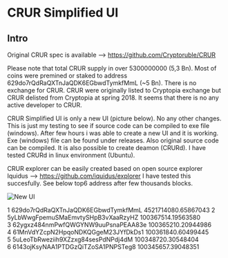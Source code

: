 CRUR Simplified UI
===================

Intro
-----
Original CRUR spec is available --> https://github.com/Cryptoruble/CRUR 

Please note that total CRUR supply in over 5300000000 (5,3 Bn). Most of coins were premined or staked to address 629do7rQdRaQXTnJaQDK6EGbwdTymkfMmL (~5 Bn). There is no exchange for CRUR. CRUR were originally listed to Cryptopia exchange but CRUR delisted from Cryptopia at spring 2018. It seems that there is no any active developer to CRUR. 

CRUR Simplified UI is only a new UI (picture below). No any other changes. This is just my testing to see if source code can be compiled to exe file (windows). After few hours i was able to create a new UI and it is working. Exe (windows) file can be found under releases. Also original source code can be compiled. It is also possible to create deamon (CRURd). I have tested CRURd in linux environment (Ubuntu).

CRUR explorer can be easily created based on open source explorer Iquidus --> https://github.com/iquidus/explorer
I have tested this succesfully. See below top6 address after few thousands blocks.

![New UI](https://github.com/bicypto/CRUR-Simplified-UI/blob/master/new_crur_wallet.PNG)


1	629do7rQdRaQXTnJaQDK6EGbwdTymkfMmL	4521714080.65867043	
2	5yLbWwgFpemuSMaEmvtySHpB3vXaaRzyHZ	100367514.19563580	
3	62ygxz484nmPwfQWGYNW9uuPsnaPEAA83e	100365210.20944986	
4	61MnVdYZcpN2HpqoNDKQGgeM23JYfDkDs1	100361840.60499445	
5	5uLeoTbRweziih9XZzxg84sesPdNPdj4dM	100348720.30548404	
6	6143ojKsyNAA1PTDGzQiTZoSA1PNPSTeg8	100345657.39048351	
 








